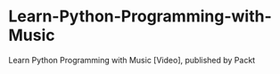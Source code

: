 # Learn-Python-Programming-with-Music
Learn Python Programming with Music [Video], published by Packt
